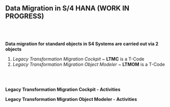 
## Data Migration in S/4 HANA (WORK IN PROGRESS)

<br><br>

**Data migration for standard objects in S4 Systems are carried out via 2 objects**

1. *Legacy Transformation Migration Cockpit* ~ **LTMC** is a T-Code
2. *Legacy Transformation Migration Object Modeler* ~ **LTMOM** is a T-Code

<br><br>

**Legacy Transformation Migration Cockpit - Activities**




**Legacy Transformation Migration Object Modeler - Activities**
